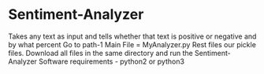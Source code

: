 # Sentiment-Analyzer
Takes any text as input and tells whether that text is positive or negative and by what percent
Go to path-1
Main File = MyAnalyzer.py
Rest files our pickle files.
Download all files in the same directory and run the Sentiment-Analyzer
Software requirements - python2 or python3
